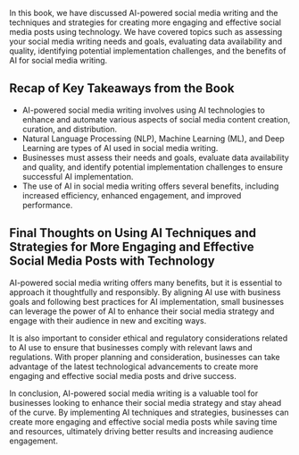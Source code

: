 
In this book, we have discussed AI-powered social media writing and the techniques and strategies for creating more engaging and effective social media posts using technology. We have covered topics such as assessing your social media writing needs and goals, evaluating data availability and quality, identifying potential implementation challenges, and the benefits of AI for social media writing.

Recap of Key Takeaways from the Book
------------------------------------

* AI-powered social media writing involves using AI technologies to enhance and automate various aspects of social media content creation, curation, and distribution.
* Natural Language Processing (NLP), Machine Learning (ML), and Deep Learning are types of AI used in social media writing.
* Businesses must assess their needs and goals, evaluate data availability and quality, and identify potential implementation challenges to ensure successful AI implementation.
* The use of AI in social media writing offers several benefits, including increased efficiency, enhanced engagement, and improved performance.

Final Thoughts on Using AI Techniques and Strategies for More Engaging and Effective Social Media Posts with Technology
-----------------------------------------------------------------------------------------------------------------------

AI-powered social media writing offers many benefits, but it is essential to approach it thoughtfully and responsibly. By aligning AI use with business goals and following best practices for AI implementation, small businesses can leverage the power of AI to enhance their social media strategy and engage with their audience in new and exciting ways.

It is also important to consider ethical and regulatory considerations related to AI use to ensure that businesses comply with relevant laws and regulations. With proper planning and consideration, businesses can take advantage of the latest technological advancements to create more engaging and effective social media posts and drive success.

In conclusion, AI-powered social media writing is a valuable tool for businesses looking to enhance their social media strategy and stay ahead of the curve. By implementing AI techniques and strategies, businesses can create more engaging and effective social media posts while saving time and resources, ultimately driving better results and increasing audience engagement.